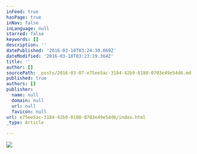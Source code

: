 ```yaml
---
inFeed: true
hasPage: true
inNav: false
inLanguage: null
starred: false
keywords: []
description: ''
datePublished: '2016-03-10T03:24:30.869Z'
dateModified: '2016-03-10T03:23:19.364Z'
title: ''
author: []
sourcePath: _posts/2016-03-07-e75ee5ac-3184-42b9-8180-0703e49e54d6.md
published: true
authors: []
publisher:
  name: null
  domain: null
  url: null
  favicon: null
url: e75ee5ac-3184-42b9-8180-0703e49e54d6/index.html
_type: Article

---
```

![](https://the-grid-user-content.s3-us-west-2.amazonaws.com/089b5250-8100-4889-9d93-f4cc20469814.jpg)